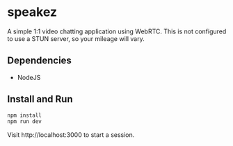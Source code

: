 # speakez

A simple 1:1 video chatting application using WebRTC. This is not configured to use a STUN server, so your mileage will vary.

## Dependencies

- NodeJS

## Install and Run

```sh
npm install
npm run dev
```

Visit http://localhost:3000 to start a session.
